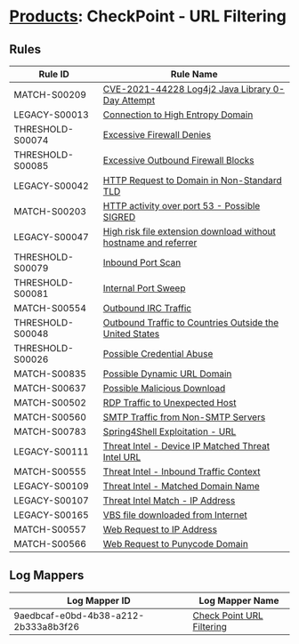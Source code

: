 # [Products](README.md): CheckPoint - URL Filtering

## Rules

|Rule ID|Rule Name|
|----|----|
|MATCH-S00209|[CVE-2021-44228 Log4j2 Java Library 0-Day Attempt](../rules/MATCH-S00209.md)|
|LEGACY-S00013|[Connection to High Entropy Domain](../rules/LEGACY-S00013.md)|
|THRESHOLD-S00074|[Excessive Firewall Denies](../rules/THRESHOLD-S00074.md)|
|THRESHOLD-S00085|[Excessive Outbound Firewall Blocks](../rules/THRESHOLD-S00085.md)|
|LEGACY-S00042|[HTTP Request to Domain in Non-Standard TLD](../rules/LEGACY-S00042.md)|
|MATCH-S00203|[HTTP activity over port 53 - Possible SIGRED](../rules/MATCH-S00203.md)|
|LEGACY-S00047|[High risk file extension download without hostname and referrer](../rules/LEGACY-S00047.md)|
|THRESHOLD-S00079|[Inbound Port Scan](../rules/THRESHOLD-S00079.md)|
|THRESHOLD-S00081|[Internal Port Sweep](../rules/THRESHOLD-S00081.md)|
|MATCH-S00554|[Outbound IRC Traffic](../rules/MATCH-S00554.md)|
|THRESHOLD-S00048|[Outbound Traffic to Countries Outside the United States](../rules/THRESHOLD-S00048.md)|
|THRESHOLD-S00026|[Possible Credential Abuse](../rules/THRESHOLD-S00026.md)|
|MATCH-S00835|[Possible Dynamic URL Domain](../rules/MATCH-S00835.md)|
|MATCH-S00637|[Possible Malicious Download](../rules/MATCH-S00637.md)|
|MATCH-S00502|[RDP Traffic to Unexpected Host](../rules/MATCH-S00502.md)|
|MATCH-S00560|[SMTP Traffic from Non-SMTP Servers](../rules/MATCH-S00560.md)|
|MATCH-S00783|[Spring4Shell Exploitation - URL](../rules/MATCH-S00783.md)|
|LEGACY-S00111|[Threat Intel - Device IP Matched Threat Intel URL](../rules/LEGACY-S00111.md)|
|MATCH-S00555|[Threat Intel - Inbound Traffic Context](../rules/MATCH-S00555.md)|
|LEGACY-S00109|[Threat Intel - Matched Domain Name](../rules/LEGACY-S00109.md)|
|LEGACY-S00107|[Threat Intel Match - IP Address](../rules/LEGACY-S00107.md)|
|LEGACY-S00165|[VBS file downloaded from Internet](../rules/LEGACY-S00165.md)|
|MATCH-S00557|[Web Request to IP Address](../rules/MATCH-S00557.md)|
|MATCH-S00566|[Web Request to Punycode Domain](../rules/MATCH-S00566.md)|


## Log Mappers

|Log Mapper ID|Log Mapper Name|
|----|----|
|9aedbcaf-e0bd-4b38-a212-2b333a8b3f26|[Check Point URL Filtering](../mappings/9aedbcaf-e0bd-4b38-a212-2b333a8b3f26.md)|


